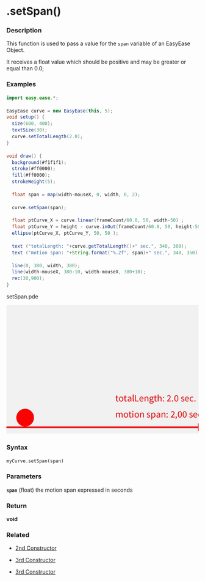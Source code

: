# .setSpan()


### Description 

This function is used to pass a value for the   ```span``` variable of an EasyEase Object.

It receives a float value which should be positive and may be greater or equal than 0.0;


 
### Examples

```java
import easy.ease.*;

EasyEase curve = new EasyEase(this, 5);
void setup() {
  size(600, 400);
  textSize(30);
  curve.setTotalLength(2.0);
}

void draw() {
  background(#f1f1f1);
  stroke(#ff0000);
  fill(#ff0000);
  strokeWeight(5);

  float span = map(width-mouseX, 0, width, 0, 2);

  curve.setSpan(span);

  float ptCurve_X = curve.linear(frameCount/60.0, 50, width-50) ;
  float ptCurve_Y = height - curve.inOut(frameCount/60.0, 50, height-50) ;
  ellipse(ptCurve_X, ptCurve_Y, 50, 50 );

  text ("totalLength: "+curve.getTotalLength()+" sec.", 340, 300);
  text ("motion span: "+String.format("%.2f", span)+" sec.", 340, 350);

  line(0, 380, width, 380);
  line(width-mouseX, 380-10, width-mouseX, 380+10);
  rec(30,900);
}


```



<div class="exampleWindow">
  <div class="title">
      <div class="dot red"></div>
      <div class="dot amber"></div>
      <div class="dot green"></div>
      <p >setSpan.pde</p>
  </div>

![.setSpan()](../images/tools/setSpan.gif)

</div>




### Syntax

```myCurve.setSpan(span) ```

### Parameters

**```span```** (float)  the motion span expressed in seconds


### Return

**void**


### Related

- [2nd Constructor](../constructors.md#constructor-2---with-exponential-intensity)

- [3rd Constructor](../constructors.md#constructor-3---with-exponential-intensity-and-time-related-parameters)

- [3rd Constructor](../constructors.md#constructor-3---with-exponential-intensity-and-time-related-parameters)

